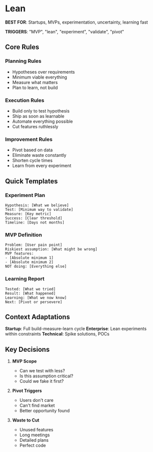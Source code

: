 # Lean

**BEST FOR**: Startups, MVPs, experimentation, uncertainty, learning fast

**TRIGGERS**: "MVP", "lean", "experiment", "validate", "pivot"

## Core Rules

### Planning Rules

- Hypotheses over requirements
- Minimum viable everything
- Measure what matters
- Plan to learn, not build

### Execution Rules

- Build only to test hypothesis
- Ship as soon as learnable
- Automate everything possible
- Cut features ruthlessly

### Improvement Rules

- Pivot based on data
- Eliminate waste constantly
- Shorten cycle times
- Learn from every experiment

## Quick Templates

### Experiment Plan

```text
Hypothesis: [What we believe]
Test: [Minimum way to validate]
Measure: [Key metric]
Success: [Clear threshold]
Timeline: [Days not months]
```

### MVP Definition

```text
Problem: [User pain point]
Riskiest assumption: [What might be wrong]
MVP features:
- [Absolute minimum 1]
- [Absolute minimum 2]
NOT doing: [Everything else]
```

### Learning Report

```text
Tested: [What we tried]
Result: [What happened]
Learning: [What we now know]
Next: [Pivot or persevere]
```

## Context Adaptations

**Startup**: Full build-measure-learn cycle **Enterprise**: Lean experiments within constraints **Technical**: Spike
solutions, POCs

## Key Decisions

1. **MVP Scope**
   - Can we test with less?
   - Is this assumption critical?
   - Could we fake it first?

2. **Pivot Triggers**
   - Users don't care
   - Can't find market
   - Better opportunity found

3. **Waste to Cut**
   - Unused features
   - Long meetings
   - Detailed plans
   - Perfect code
